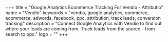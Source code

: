 
+++
title = "Google Analytics Ecommerce Tracking For Vendio - Attributio"
name = "Vendio"
keywords = "vendio, google analytics, commerce, ecommerce, adwords, facebook, ppc, attribution, track leads, conversion tracking"
description = "Connect Google Analytics with Vendio to find out where your leads are coming from. Track leads from the source - from search to ppc."
logo = ""
+++

